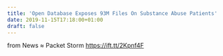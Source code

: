 ```yaml
---
title: 'Open Database Exposes 93M Files On Substance Abuse Patients'
date: 2019-11-15T17:18:00+01:00
draft: false
---
```


  
  
from News ≈ Packet Storm https://ift.tt/2Kpnf4F